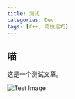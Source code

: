 ```yaml
---
title: 测试
categories: Dev
tags: [C++, 奇技淫巧]
---
```


## 喵

这是一个测试文章。

![Test Image](/static/images/1.png)
